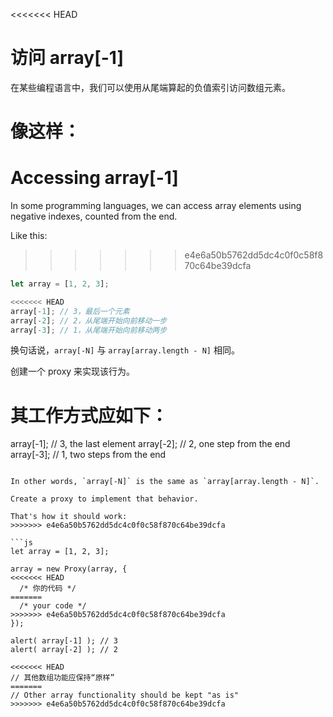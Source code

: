 
<<<<<<< HEAD
# 访问 array[-1]

在某些编程语言中，我们可以使用从尾端算起的负值索引访问数组元素。

像这样：
=======
# Accessing array[-1]

In some programming languages, we can access array elements using negative indexes, counted from the end.

Like this:
>>>>>>> e4e6a50b5762dd5dc4c0f0c58f870c64be39dcfa

```js
let array = [1, 2, 3];

<<<<<<< HEAD
array[-1]; // 3，最后一个元素
array[-2]; // 2，从尾端开始向前移动一步
array[-3]; // 1，从尾端开始向前移动两步
```

换句话说，`array[-N]` 与 `array[array.length - N]` 相同。

创建一个 proxy 来实现该行为。

其工作方式应如下：
=======
array[-1]; // 3, the last element
array[-2]; // 2, one step from the end
array[-3]; // 1, two steps from the end
```

In other words, `array[-N]` is the same as `array[array.length - N]`.

Create a proxy to implement that behavior.

That's how it should work:
>>>>>>> e4e6a50b5762dd5dc4c0f0c58f870c64be39dcfa

```js
let array = [1, 2, 3];

array = new Proxy(array, {
<<<<<<< HEAD
  /* 你的代码 */
=======
  /* your code */
>>>>>>> e4e6a50b5762dd5dc4c0f0c58f870c64be39dcfa
});

alert( array[-1] ); // 3
alert( array[-2] ); // 2

<<<<<<< HEAD
// 其他数组功能应保持“原样”
=======
// Other array functionality should be kept "as is"
>>>>>>> e4e6a50b5762dd5dc4c0f0c58f870c64be39dcfa
```
